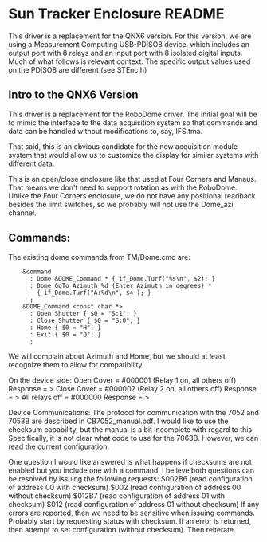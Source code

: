# Sun Tracker Enclosure README

This driver is a replacement for the QNX6 version. For this
version, we are using a Measurement Computing USB-PDISO8
device, which includes an output port with 8 relays and
an input port with 8 isolated digital inputs. Much of what
follows is relevant context. The specific output values
used on the PDISO8 are different (see STEnc.h)

## Intro to the QNX6 Version

This driver is a replacement for the RoboDome driver.
The initial goal will be to mimic the interface to the data
acquisition system so that commands and data can be handled
without modifications to, say, IFS.tma.

That said, this is an obvious candidate for the new acquisition
module system that would allow us to customize the display for
similar systems with different data.

This is an open/close enclosure like that used at Four Corners and Manaus.
That means we don't need to support rotation as with the RoboDome.
Unlike the Four Corners enclosure, we do not have any positional
readback besides the limit switches, so we probably will not use
the Dome_azi channel.

## Commands:
  
The existing dome commands from TM/Dome.cmd are:
```
    &command
      : Dome &DOME_Command * { if_Dome.Turf("%s\n", $2); }
      : Dome GoTo Azimuth %d (Enter Azimuth in degrees) *
        { if_Dome.Turf("A:%d\n", $4 ); }
      ;
    &DOME_Command <const char *>
      : Open Shutter { $0 = "S:1"; }
      : Close Shutter { $0 = "S:0"; }
      : Home { $0 = "H"; }
      : Exit { $0 = "Q"; }
      ;
```

  We will complain about Azimuth and Home, but we should at least
  recognize them to allow for compatibility.
  
  On the device side:
    Open Cover = #000001 (Relay 1 on, all others off) Response = >
    Close Cover = #000002 (Relay 2 on, all others off) Response = >
    All relays off = #000000 Response = >

Device Communications:
  The protocol for communication with the 7052 and 7053B are described in
  CB7052_manual.pdf. I would like to use the checksum capability, but
  the manual is a bit incomplete with regard to this. Specifically, it
  is not clear what code to use for the 7063B. However, we can read
  the current configuration.
  
  One question I would like answered is what happens if checksums are
  not enabled but you include one with a command. I believe both questions
  can be resolved by issuing the following requests:
    $002B6 (read configuration of address 00 with checksum)
    $002   (read configuration of address 00 without checksum)
    $012B7 (read configuration of address 01 with checksum)
    $012   (read configuration of address 01 without checksum)
  If any errors are reported, then we need to be sensitive when
  issuing commands. Probably start by requesting status with
  checksum. If an error is returned, then attempt to set configuration
  (without checksum). Then reiterate.